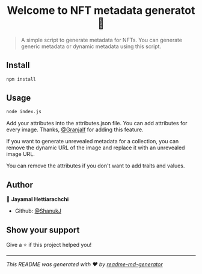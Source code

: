 <h1 align="center">Welcome to NFT metadata generatot 👋</h1>
<p>
</p>

> A simple script to generate metadata for NFTs. You can generate generic metadata or dynamic metadata using this script.

## Install

```sh
npm install
```

## Usage

```sh
node index.js
```

Add your attributes into the attributes.json file. You can add attributes for every image. Thanks, [@Granjalf](https://github.com/Granjalf) for adding this feature.

If you want to generate unrevealed metadata for a collection, you can remove the dynamic URL of the image and replace it with an unrevealed image URL.

You can remove the attributes if you don't want to add traits and values.

## Author

👤 **Jayamal Hettiarachchi**

* Github: [@ShanukJ](https://github.com/ShanukJ)

## Show your support

Give a ⭐️ if this project helped you!

***
_This README was generated with ❤️ by [readme-md-generator](https://github.com/kefranabg/readme-md-generator)_